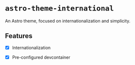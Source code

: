 # `astro-theme-international`

An Astro theme, focused on internationalization and simplicity.

## Features

- [x] Internationalization
- [x] Pre-configured devcontainer

